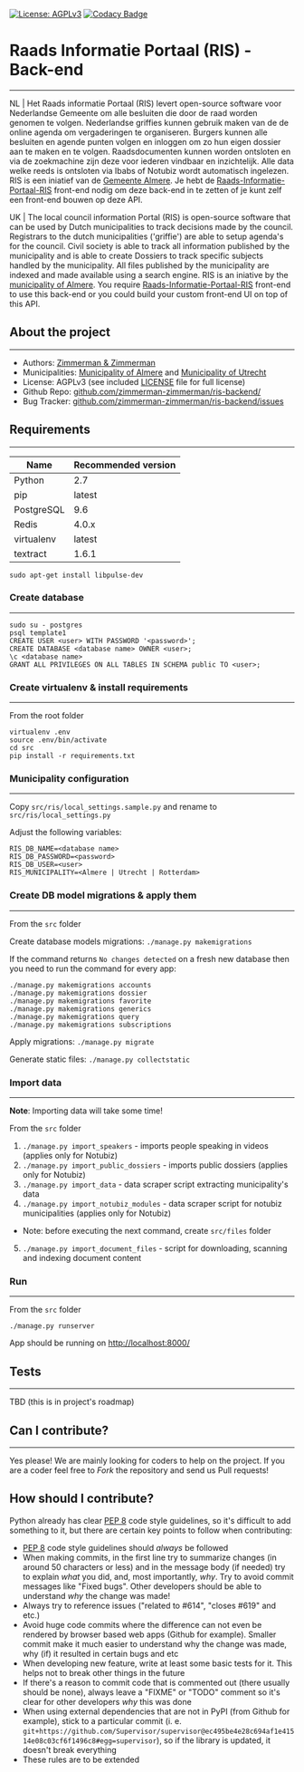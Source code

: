 [![License: AGPLv3](https://img.shields.io/badge/License-AGPL%20v3-blue.svg)](https://github.com/zimmerman-zimmerman/ris-backend/blob/master/License.md)
[![Codacy Badge](https://api.codacy.com/project/badge/Grade/554b69f97f264191b3a8ce513befbfe8)](https://www.codacy.com?utm_source=github.com&amp;utm_medium=referral&amp;utm_content=zimmerman-zimmerman/ris-backend&amp;utm_campaign=Badge_Grade)

# Raads Informatie Portaal (RIS) - Back-end
--------

NL | Het Raads informatie Portaal (RIS) levert open-source software voor Nederlandse Gemeente om alle besluiten die door de raad worden genomen te volgen. Nederlandse griffies kunnen gebruik maken van de de online agenda om vergaderingen te organiseren. Burgers kunnen alle besluiten en agende punten volgen en inloggen om zo hun eigen dossier aan te maken en te volgen. Raadsdocumenten kunnen worden ontsloten en via de zoekmachine zijn deze voor iederen vindbaar en inzichtelijk. Alle data welke reeds is ontsloten via Ibabs of Notubiz wordt automatisch ingelezen. RIS is een iniatief van de <a href="https://gemeenteraad.almere.nl/" target="_blank">Gemeente Almere</a>. Je hebt de <a href="https://github.com/zimmerman-zimmerman/Raads-Informatie-Portaal-RIS" target="_blank">Raads-Informatie-Portaal-RIS</a> front-end nodig om deze back-end in te zetten of je kunt zelf een front-end bouwen op deze API.

UK | The local council information Portal (RIS) is open-source software that can be used by Dutch municipalities to track decisions made by the council. Registrars to the dutch municipalities ('griffie') are able to setup agenda's for the council. Civil society is able to track all information published by the municipality and is able to create Dossiers to track specific subjects handled by the municipality. All files published by the municipality are indexed and made available using a search engine. RIS is an iniative by the <a href="https://gemeenteraad.almere.nl/" target="_blank">municipality of Almere</a>. You require <a href="https://github.com/zimmerman-zimmerman/Raads-Informatie-Portaal-RIS" target="_blank">Raads-Informatie-Portaal-RIS</a> front-end to use this back-end or you could build your custom front-end UI on top of this API.

## About the project
--------
* Authors: <a href="https://www.zimmermanzimmerman.nl/" target="_blank">Zimmerman & Zimmerman</a>
* Municipalities: <a href="https://gemeenteraad.almere.nl/" target="_blank">Municipality of Almere</a> and <a href="https://www.utrecht.nl/bestuur-en-organisatie/gemeenteraad/" target="_blank">Municipality of Utrecht</a> 
* License: AGPLv3 (see included <a href="https://github.com/zimmerman-zimmerman/ris-backend/blob/master/License.md" target="_blank">LICENSE</a> file for full license)
* Github Repo: <a href="https://github.com/zimmerman-zimmerman/ris-backend/" target="_blank">github.com/zimmerman-zimmerman/ris-backend/</a>
* Bug Tracker: <a href="https://github.com/zimmerman-zimmerman/ris-backend/issues" target="_blank">github.com/zimmerman-zimmerman/ris-backend/issues</a>

## Requirements
--------

| Name                   | Recommended version |
| ---                    | ---       |
| Python                 | 2.7       |
| pip                    | latest    |
| PostgreSQL             | 9.6       |
| Redis                  | 4.0.x     |
| virtualenv             | latest    |
| textract               | 1.6.1     |

 `sudo apt-get install libpulse-dev`
 
### Create database
--------

    sudo su - postgres
    psql template1
    CREATE USER <user> WITH PASSWORD '<password>';
    CREATE DATABASE <database name> OWNER <user>;
    \c <database name>
    GRANT ALL PRIVILEGES ON ALL TABLES IN SCHEMA public TO <user>;
  
### Create virtualenv & install requirements
--------

From the root folder

    virtualenv .env
    source .env/bin/activate
    cd src
    pip install -r requirements.txt
  
### Municipality configuration
--------

Copy `src/ris/local_settings.sample.py` and rename to `src/ris/local_settings.py`

Adjust the following variables:

    RIS_DB_NAME=<database name>
    RIS_DB_PASSWORD=<password>
    RIS_DB_USER=<user>
    RIS_MUNICIPALITY=<Almere | Utrecht | Rotterdam>

### Create DB model migrations & apply them
--------

From the `src` folder

Create database models migrations: `./manage.py makemigrations`

If the command returns `No changes detected` on a fresh new database then you need to run the command for every app:
    
    ./manage.py makemigrations accounts
    ./manage.py makemigrations dossier
    ./manage.py makemigrations favorite
    ./manage.py makemigrations generics
    ./manage.py makemigrations query
    ./manage.py makemigrations subscriptions

Apply migrations: `./manage.py migrate`

Generate static files: `./manage.py collectstatic`
    
### Import data
--------

**Note**: Importing data will take some time!

From the `src` folder

1. `./manage.py import_speakers` - imports people speaking in videos (applies only for Notubiz)
2. `./manage.py import_public_dossiers` - imports public dossiers (applies only for Notubiz)
3. `./manage.py import_data` - data scraper script extracting municipality's data
4. `./manage.py import_notubiz_modules` - data scraper script for notubiz municipalities (applies only for Notubiz)
- Note: before executing the next command, create `src/files` folder
5. `./manage.py import_document_files` - script for downloading, scanning and indexing document content

### Run
--------

From the `src` folder

`./manage.py runserver`


App should be running on <http://localhost:8000/>


## Tests
--------

TBD (this is in project's roadmap)


## Can I contribute?
--------

Yes please! We are mainly looking for coders to help on the project. If you are a coder feel free to *Fork* the repository and send us Pull requests!

## How should I contribute?

Python already has clear <a href="https://www.python.org/dev/peps/pep-0008/" target="_blank">PEP 8</a> code style guidelines, so it's difficult to add something to it, but there are certain key points to follow when contributing:

* <a href="https://www.python.org/dev/peps/pep-0008/" target="_blank">PEP 8</a> code style guidelines should _always_ be followed
* When making commits, in the first line try to summarize changes (in around 50 characters or less) and in the message body (if needed) try to explain _what_ you did, and, most importantly, _why_. Try to avoid commit messages like "Fixed bugs". Other developers should be able to understand _why_ the change was made!
* Always try to reference issues ("related to #614", "closes #619" and etc.)
* Avoid huge code commits where the difference can not even be rendered by browser based web apps (Github for example). Smaller commit make it much easier to understand why the change was made, why (if) it resulted in certain bugs and etc
* When developing new feature, write at least some basic tests for it. This helps not to break other things in the future
* If there's a reason to commit code that is commented out (there usually should be none), always leave a "FIXME" or "TODO" comment so it's clear for other developers _why_ this was done
* When using external dependencies that are not in PyPI (from Github for example), stick to a particular commit (i. e. `git+https://github.com/Supervisor/supervisor@ec495be4e28c694af1e41514e08c03cf6f1496c8#egg=supervisor`), so if the library is updated, it doesn't break everything
* These rules are to be extended
